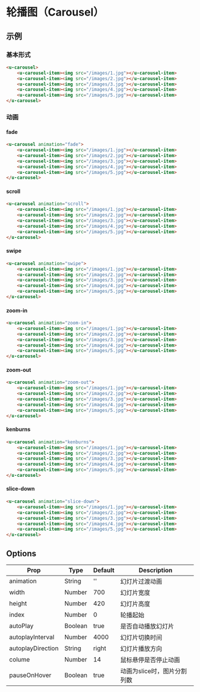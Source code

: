 # 轮播图（Carousel）

## 示例
### 基本形式

``` html
<u-carousel>
    <u-carousel-item><img src="/images/1.jpg"></u-carousel-item>
    <u-carousel-item><img src="/images/2.jpg"></u-carousel-item>
    <u-carousel-item><img src="/images/3.jpg"></u-carousel-item>
    <u-carousel-item><img src="/images/4.jpg"></u-carousel-item>
    <u-carousel-item><img src="/images/5.jpg"></u-carousel-item>
</u-carousel>
```
### 动画
#### fade
``` html
<u-carousel animation="fade">
    <u-carousel-item><img src="/images/1.jpg"></u-carousel-item>
    <u-carousel-item><img src="/images/2.jpg"></u-carousel-item>
    <u-carousel-item><img src="/images/3.jpg"></u-carousel-item>
    <u-carousel-item><img src="/images/4.jpg"></u-carousel-item>
    <u-carousel-item><img src="/images/5.jpg"></u-carousel-item>
</u-carousel>
```
#### scroll
``` html
<u-carousel animation="scroll">
    <u-carousel-item><img src="/images/1.jpg"></u-carousel-item>
    <u-carousel-item><img src="/images/2.jpg"></u-carousel-item>
    <u-carousel-item><img src="/images/3.jpg"></u-carousel-item>
    <u-carousel-item><img src="/images/4.jpg"></u-carousel-item>
    <u-carousel-item><img src="/images/5.jpg"></u-carousel-item>
</u-carousel>
```
#### swipe
``` html
<u-carousel animation="swipe">
    <u-carousel-item><img src="/images/1.jpg"></u-carousel-item>
    <u-carousel-item><img src="/images/2.jpg"></u-carousel-item>
    <u-carousel-item><img src="/images/3.jpg"></u-carousel-item>
    <u-carousel-item><img src="/images/4.jpg"></u-carousel-item>
    <u-carousel-item><img src="/images/5.jpg"></u-carousel-item>
</u-carousel>
```
#### zoom-in
``` html
<u-carousel animation="zoom-in">
    <u-carousel-item><img src="/images/1.jpg"></u-carousel-item>
    <u-carousel-item><img src="/images/2.jpg"></u-carousel-item>
    <u-carousel-item><img src="/images/3.jpg"></u-carousel-item>
    <u-carousel-item><img src="/images/4.jpg"></u-carousel-item>
    <u-carousel-item><img src="/images/5.jpg"></u-carousel-item>
</u-carousel>
```
#### zoom-out
``` html
<u-carousel animation="zoom-out">
    <u-carousel-item><img src="/images/1.jpg"></u-carousel-item>
    <u-carousel-item><img src="/images/2.jpg"></u-carousel-item>
    <u-carousel-item><img src="/images/3.jpg"></u-carousel-item>
    <u-carousel-item><img src="/images/4.jpg"></u-carousel-item>
    <u-carousel-item><img src="/images/5.jpg"></u-carousel-item>
</u-carousel>
```
#### kenburns
``` html
<u-carousel animation="kenburns">
    <u-carousel-item><img src="/images/1.jpg"></u-carousel-item>
    <u-carousel-item><img src="/images/2.jpg"></u-carousel-item>
    <u-carousel-item><img src="/images/3.jpg"></u-carousel-item>
    <u-carousel-item><img src="/images/4.jpg"></u-carousel-item>
    <u-carousel-item><img src="/images/5.jpg"></u-carousel-item>
</u-carousel>
```
#### slice-down
``` html
<u-carousel animation="slice-down">
    <u-carousel-item><img src="/images/1.jpg"></u-carousel-item>
    <u-carousel-item><img src="/images/2.jpg"></u-carousel-item>
    <u-carousel-item><img src="/images/3.jpg"></u-carousel-item>
    <u-carousel-item><img src="/images/4.jpg"></u-carousel-item>
    <u-carousel-item><img src="/images/5.jpg"></u-carousel-item>
</u-carousel>
```
## Options

| Prop | Type | Default | Description |
| --------- | ---- | ------- | ----------- |
| animation | String | '' | 幻灯片过渡动画 |
| width | Number | 700 | 幻灯片宽度 |
| height | Number | 420 | 幻灯片高度 |
| index | Number | 0 | 轮播起始 |
| autoPlay | Boolean | true | 是否自动播放幻灯片 |
| autoplayInterval | Number | 4000 | 幻灯片切换时间 |
| autoplayDirection | String | right | 幻灯片播放方向 |
| colume | Number | 14 | 鼠标悬停是否停止动画 |
| pauseOnHover | Boolean | true | 动画为slice时，图片分割列数 |



